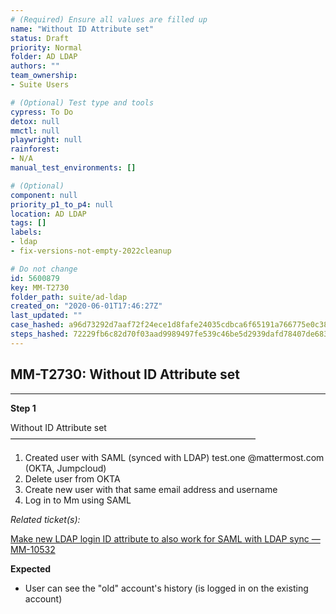 ```yaml
---
# (Required) Ensure all values are filled up
name: "Without ID Attribute set"
status: Draft
priority: Normal
folder: AD LDAP
authors: ""
team_ownership: 
- Suite Users

# (Optional) Test type and tools
cypress: To Do
detox: null
mmctl: null
playwright: null
rainforest: 
- N/A
manual_test_environments: []

# (Optional)
component: null
priority_p1_to_p4: null
location: AD LDAP
tags: []
labels: 
- ldap
- fix-versions-not-empty-2022cleanup

# Do not change
id: 5600879
key: MM-T2730
folder_path: suite/ad-ldap
created_on: "2020-06-01T17:46:27Z"
last_updated: ""
case_hashed: a96d73292d7aaf72f24ece1d8fafe24035cdbca6f65191a766775e0c382173e7c33930fb36fcc7a515e7d6120926a1b9
steps_hashed: 72229fb6c82d70f03aad9989497fe539c46be5d2939dafd78407de683acbc90bdb3820e881bfe942659531045ab89615
---
```


## MM-T2730: Without ID Attribute set

---

**Step 1**

Without ID Attribute set\
————————————————————————————

1. Created user with SAML (synced with LDAP) test.one @mattermost.com (OKTA, Jumpcloud)
2. Delete user from OKTA
3. Create new user with that same email address and username
4. Log in to Mm using SAML

_Related ticket(s):_

[Make new LDAP login ID attribute to also work for SAML with LDAP sync — MM-10532](https://mattermost.atlassian.net/browse/MM-10532)

**Expected**

- User can see the "old" account's history (is logged in on the existing account)
